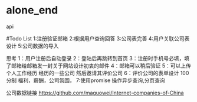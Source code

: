 ﻿# alone_end
api

#Todo List
1:注册验证邮箱
2:根据用户查询回答
3:公司表完善
4:用户关联公司表设计
5:公司数据的导入

思考
1：用户注册后自动登录
2：登陆后再跳转到首页
3：注册时手机号必填，填了邮箱给邮箱发一封关于网站设计初衷的邮件
4：邮箱可以稍后验证
5：可以上传个人工作经历 经历的一些公司 然后邀请其评价公司
6：评价公司的表单设计 100分制 福利，薪酬，公司氛围，
7:使用promise 操作异步查询,分页查询

公司数据链接 https://github.com/maguowei/Internet-companies-of-China